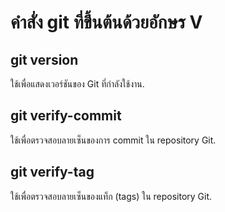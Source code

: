 # คำสั่ง git ที่ขึ้นต้นด้วยอักษร V
## git version
ใช้เพื่อแสดงเวอร์ชันของ Git ที่กำลังใช้งาน.
## git verify-commit
ใช้เพื่อตรวจสอบลายเซ็นของการ commit ใน repository Git.
## git verify-tag
ใช้เพื่อตรวจสอบลายเซ็นของแท็ก (tags) ใน repository Git.
